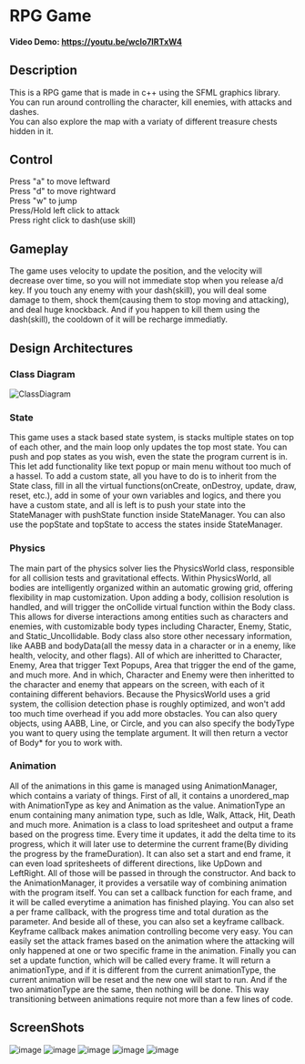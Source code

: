 # RPG Game
#### Video Demo:  https://youtu.be/wcIo7IRTxW4
## Description
This is a RPG game that is made in c++ using the SFML graphics library.  
You can run around controlling the character, kill enemies, with attacks and dashes.  
You can also explore the map with a variaty of different treasure chests hidden in it.  

## Control
Press "a" to move leftward  
Press "d" to move rightward  
Press "w" to jump  
Press/Hold left click to attack  
Press right click to dash(use skill)  

## Gameplay
The game uses velocity to update the position, and the velocity will decrease over time, so you will not immediate stop when you release a/d key. If you touch any enemy with your dash(skill), you will deal some damage to them, shock them(causing them to stop moving and attacking), and deal huge knockback. And if you happen to kill them using the dash(skill), the cooldown of it will be recharge immediatly.

## Design Architectures
### Class Diagram
![ClassDiagram](https://github.com/4o4hasfound/RPG-game/assets/138118407/62b2c728-7417-4ce8-9f30-0c8da7474e51)

### State
This game uses a stack based state system, is stacks multiple states on top of each other, and the main loop only updates the top most state. You can push and pop states as you wish, even the state the program current is in. This let add functionality like text popup or main menu without too much of a hassel. To add a custom state, all you have to do is to inherit from the State class, fill in all the virtual functions(onCreate, onDestroy, update, draw, reset, etc.), add in some of your own variables and logics, and there you have a custom state, and all is left is to push your state into the StateManager with pushState function inside StateManager. You can also use the popState and topState to access the states inside StateManager.

### Physics
The main part of the physics solver lies the PhysicsWorld class, responsible for all collision tests and gravitational effects. Within PhysicsWorld, all bodies are intelligently organized within an automatic growing grid, offering flexibility in map customization. Upon adding a body, collision resolution is handled, and will trigger the onCollide virtual function within the Body class. This allows for diverse interactions among entities such as characters and enemies, with customizable body types including Character, Enemy, Static, and Static_Uncollidable. Body class also store other necessary information, like AABB and bodyData(all the messy data in a character or in a enemy, like health, velocity, and other flags). All of which are inheritted to Character, Enemy, Area that trigger Text Popups, Area that trigger the end of the game, and much more. And in which, Character and Enemy were then inheritted to the character and enemy that appears on the screen, with each of it containing different behaviors.  Because the PhysicsWorld uses a grid system, the collision detection phase is roughly optimized, and won't add too much time overhead if you add more obstacles. You can also query objects, using AABB, Line, or Circle, and you can also specify the bodyType you want to query using the template argument. It will then return a vector of Body* for you to work with.

### Animation
All of the animations in this game is managed using AnimationManager, which contains a variaty of things. First of all, it contains a unordered_map with AnimationType as key and Animation as the value. AnimationType an enum containing many animation type, such as Idle, Walk, Attack, Hit, Death and much more. Animation is a class to load spritesheet and output a frame based on the progress time. Every time it updates, it add the delta time to its progress, which it will later use to determine the current frame(By dividing the progress by the frameDuration). It can also set a start and end frame, it can even load spritesheets of different directions, like UpDown and LeftRight. All of those will be passed in through the constructor. And back to the AnimationManager, it provides a versatile way of combining animation with the program itself. You can set a callback function for each frame, and it will be called everytime a animation has finished playing. You can also set a per frame callback, with the progress time and total duration as the parameter. And beside all of these, you can also set a keyframe callback. Keyframe callback makes animation controlling become very easy. You can easily set the attack frames based on the animation where the attacking will only happened at one or two specific frame in the animation. Finally you can set a update function, which will be called every frame. It will return a animationType, and if it is different from the current animationType, the current animation will be reset and the new one will start to run. And if the two animationType are the same, then nothing will be done. This way transitioning between animations require not more than a few lines of code.

## ScreenShots
![image](https://github.com/4o4hasfound/RPG-game/assets/138118407/df8b5836-976b-4910-a8df-c7617f2dc1df)
![image](https://github.com/4o4hasfound/RPG-game/assets/138118407/21e7c89f-4763-463a-aa50-1669027f9376)
![image](https://github.com/4o4hasfound/RPG-game/assets/138118407/760441db-cb95-47e8-80cd-dab87406213c)
![image](https://github.com/4o4hasfound/RPG-game/assets/138118407/37e46903-a48a-4b3a-91ac-f7a0a8b6d0f2)
![image](https://github.com/4o4hasfound/RPG-game/assets/138118407/14b86147-d77f-444c-a267-4b5a0a298db5)

